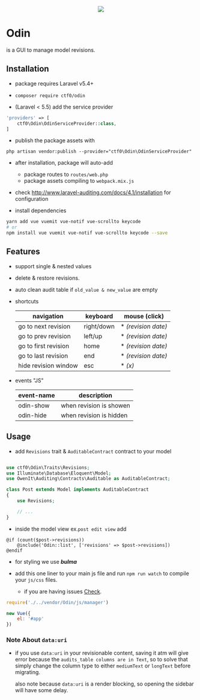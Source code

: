 <p align="center">
    <img src="https://user-images.githubusercontent.com/7388088/32410265-fe5f8d72-c1c4-11e7-97d7-c7693d44f961.png">
</p>

# Odin

is a GUI to manage model revisions.

## Installation

- package requires Laravel v5.4+

- `composer require ctf0/odin`

- (Laravel < 5.5) add the service provider

```php
'providers' => [
    ctf0\Odin\OdinServiceProvider::class,
]
```

- publish the package assets with

`php artisan vendor:publish --provider="ctf0\Odin\OdinServiceProvider"`

- after installation, package will auto-add
    + package routes to `routes/web.php`
    + package assets compiling to `webpack.mix.js`

- check http://www.laravel-auditing.com/docs/4.1/installation for configuration

- install dependencies

```bash
yarn add vue vuemit vue-notif vue-scrollto keycode
# or
npm install vue vuemit vue-notif vue-scrollto keycode --save
```

## Features

- support single & nested values
- delete & restore revisions.
- auto clean audit table if `old_value & new_value` are empty
- shortcuts

    |      navigation      |  keyboard  |    mouse (click)    |
    |----------------------|------------|---------------------|
    | go to next revision  | right/down | * *(revision date)* |
    | go to prev revision  | left/up    | * *(revision date)* |
    | go to first revision | home       | * *(revision date)* |
    | go to last revision  | end        | * *(revision date)* |
    | hide revision window | esc        | * *(x)*             |

- events "JS"

    | event-name |       description       |
    |------------|-------------------------|
    | odin-show   | when revision is showen |
    | odin-hide   | when revision is hidden |

## Usage

- add `Revisions` trait & `AuditableContract` contract to your model

```php

use ctf0\Odin\Traits\Revisions;
use Illuminate\Database\Eloquent\Model;
use OwenIt\Auditing\Contracts\Auditable as AuditableContract;

class Post extends Model implements AuditableContract
{
    use Revisions;

    // ...
}
```

- inside the model view ex.`post edit view` add

```blade
@if (count($post->revisions))
    @include('Odin::list', ['revisions' => $post->revisions])
@endif
```

- for styling we use ***bulma***

- add this one liner to your main js file and run `npm run watch` to compile your `js/css` files.
    + if you are having issues [Check](https://ctf0.wordpress.com/2017/09/12/laravel-mix-es6/).

```js
require('./../vendor/Odin/js/manager')

new Vue({
    el: '#app'
})
```

### Note About `data:uri`

- if you use `data:uri` in your revisionable content, saving it atm will give error because the `audits_table columns are in Text`, so to solve that simply change the column type to either `mediumText` or `longText` before migrating.

    also note because `data:uri` is a render blocking, so opening the sidebar will have some delay.
